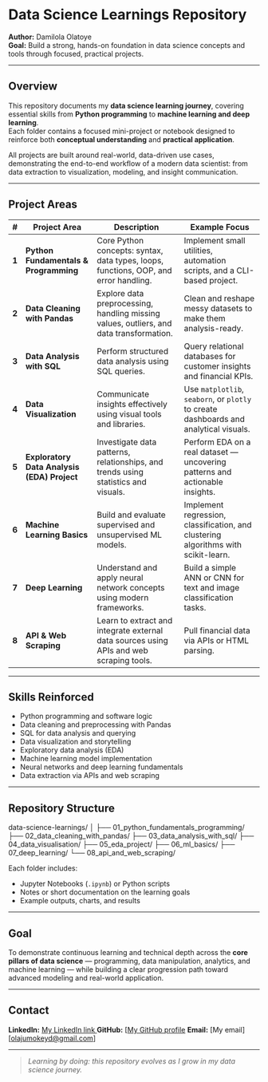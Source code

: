 #  Data Science Learnings Repository

**Author:** Damilola Olatoye  
**Goal:** Build a strong, hands-on foundation in data science concepts and tools through focused, practical projects.  

---

##  Overview
This repository documents my **data science learning journey**, covering essential skills from **Python programming** to **machine learning and deep learning**.  
Each folder contains a focused mini-project or notebook designed to reinforce both **conceptual understanding** and **practical application**.

All projects are built around real-world, data-driven use cases, demonstrating the end-to-end workflow of a modern data scientist: from data extraction to visualization, modeling, and insight communication.

---

##  Project Areas

| # | Project Area | Description | Example Focus |
|---|---------------|--------------|----------------|
| **1** | **Python Fundamentals & Programming** | Core Python concepts: syntax, data types, loops, functions, OOP, and error handling. | Implement small utilities, automation scripts, and a CLI-based project. |
| **2** | **Data Cleaning with Pandas** | Explore data preprocessing, handling missing values, outliers, and data transformation. | Clean and reshape messy datasets to make them analysis-ready. |
| **3** | **Data Analysis with SQL** | Perform structured data analysis using SQL queries. | Query relational databases for customer insights and financial KPIs. |
| **4** | **Data Visualization** | Communicate insights effectively using visual tools and libraries. | Use `matplotlib`, `seaborn`, or `plotly` to create dashboards and analytical visuals. |
| **5** | **Exploratory Data Analysis (EDA) Project** | Investigate data patterns, relationships, and trends using statistics and visuals. | Perform EDA on a real dataset — uncovering patterns and actionable insights. |
| **6** | **Machine Learning Basics** | Build and evaluate supervised and unsupervised ML models. | Implement regression, classification, and clustering algorithms with scikit-learn. |
| **7** | **Deep Learning** | Understand and apply neural network concepts using modern frameworks. | Build a simple ANN or CNN for text and image classification tasks. |
| **8** | **API & Web Scraping** | Learn to extract and integrate external data sources using APIs and web scraping tools. | Pull financial data via APIs or HTML parsing. |

---

##  Skills Reinforced
- Python programming and software logic  
- Data cleaning and preprocessing with Pandas  
- SQL for data analysis and querying  
- Data visualization and storytelling  
- Exploratory data analysis (EDA)  
- Machine learning model implementation  
- Neural networks and deep learning fundamentals  
- Data extraction via APIs and web scraping  

---

##  Repository Structure
data-science-learnings/
│
├── 01_python_fundamentals_programming/
├── 02_data_cleaning_with_pandas/
├── 03_data_analysis_with_sql/
├── 04_data_visualisation/
├── 05_eda_project/
├── 06_ml_basics/
├── 07_deep_learning/
└── 08_api_and_web_scraping/


Each folder includes:
- Jupyter Notebooks (`.ipynb`) or Python scripts  
- Notes or short documentation on the learning goals  
- Example outputs, charts, and results  

---

##  Goal
To demonstrate continuous learning and technical depth across the **core pillars of data science** — programming, data manipulation, analytics, and machine learning — while building a clear progression path toward advanced modeling and real-world application.

---

##  Contact
**LinkedIn:** [My LinkedIn link ](https://www.linkedin.com/in/olajumokey/) 
**GitHub:** [[My GitHub profile](https://github.com/Olajumokeyy) 
**Email:** [My email][olajumokeyd@gmail.com]  

---

> *Learning by doing: this repository evolves as I grow in my data science journey.*
